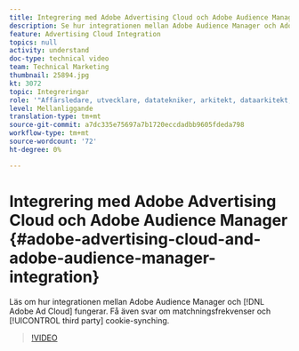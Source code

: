 ```yaml
---
title: Integrering med Adobe Advertising Cloud och Adobe Audience Manager
description: Se hur integrationen mellan Adobe Audience Manager och Adobe Ad Cloud fungerar. Få även svar om matchningsfrekvenser och cookie-synkning från tredje part.
feature: Advertising Cloud Integration
topics: null
activity: understand
doc-type: technical video
team: Technical Marketing
thumbnail: 25894.jpg
kt: 3072
topic: Integreringar
role: '"Affärsledare, utvecklare, datatekniker, arkitekt, dataarkitekt, administratör, ledare"'
level: Mellanliggande
translation-type: tm+mt
source-git-commit: a7dc335e75697a7b1720eccdadbb9605fdeda798
workflow-type: tm+mt
source-wordcount: '72'
ht-degree: 0%

---
```



# Integrering med Adobe Advertising Cloud och Adobe Audience Manager {#adobe-advertising-cloud-and-adobe-audience-manager-integration}

Läs om hur integrationen mellan Adobe Audience Manager och [!DNL Adobe Ad Cloud] fungerar. Få även svar om matchningsfrekvenser och [!UICONTROL third party] cookie-synching.

>[!VIDEO](https://video.tv.adobe.com/v/25894/?quality=12)